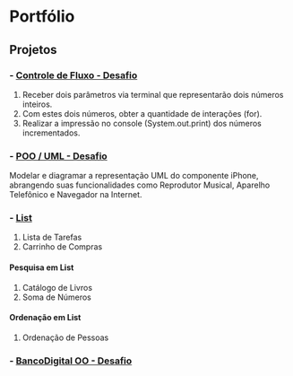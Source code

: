 # Portfólio

## Projetos

### - [Controle de Fluxo - Desafio](https://github.com/rm48/dio/tree/main/java/bra/DesafioControleFluxo)

1. Receber dois parâmetros via terminal que representarão dois números inteiros.
2. Com estes dois números, obter a quantidade de interações (for).
3. Realizar a impressão no console (System.out.print) dos números incrementados.



### - [POO / UML - Desafio](https://github.com/rm48/dio/tree/main/java/bra/uml-poo)

Modelar e diagramar a representação UML do componente iPhone, abrangendo suas funcionalidades como Reprodutor Musical, Aparelho Telefônico e Navegador na Internet.



### - [List](https://github.com/rm48/dio/tree/main/java/bra/collections)
1. Lista de Tarefas
2. Carrinho de Compras

#### Pesquisa em List
1. Catálogo de Livros
2. Soma de Números

####  Ordenação em List
1. Ordenação de Pessoas

### - [BancoDigital OO - Desafio](https://github.com/rm48/dio/tree/main/java/bra/DesafioBancoDigitalOO)

